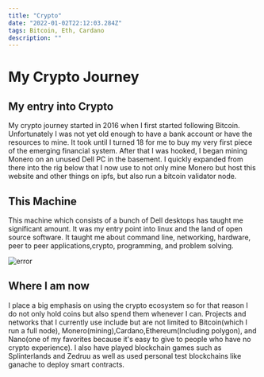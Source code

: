 ```yaml
---
title: "Crypto"
date: "2022-01-02T22:12:03.284Z"
tags: Bitcoin, Eth, Cardano
description: ""
---
```


# My Crypto Journey

My entry into Crypto
--------------------
My crypto journey started in 2016 when I first started following Bitcoin. Unfortunately I was not yet old enough to have a bank account or have the resources to mine. It took until I turned 18 for me to buy my very first piece of the emerging financial system. After that I was hooked, I began mining Monero on an unused Dell PC in the basement. I quickly expanded from there into the rig below that I now use to not only mine Monero but host this website and other things on ipfs, but also run a bitcoin validator node.

This Machine
------------
This machine which consists of a bunch of Dell desktops has taught me significant amount. It was my entry point into linux and the land of open source software.  It taught me about command line, networking, hardware,  peer to peer applications,crypto, programming, and problem solving. 

![error](../images/crypto/rig.jpg)

Where I am now
--------------
I place a big emphasis on using the crypto ecosystem so for that reason I do not only hold coins but also spend them whenever I can. Projects and networks that I currently use include but are not limited to Bitcoin(which I run a full node), Monero(mining),Cardano,Ethereum(Including  polygon), and Nano(one of my favorites because it's easy to give to people who have no crypto experience). I also have played blockchain games such as Splinterlands and Zedruu as well as used personal test blockchains like ganache to deploy smart contracts.

